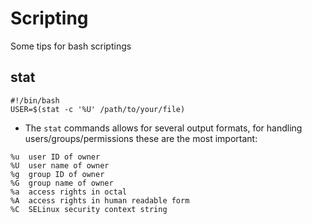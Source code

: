 # Scripting

Some tips for bash scriptings

## stat

```
#!/bin/bash
USER=$(stat -c '%U' /path/to/your/file)
```

- The <code>stat</code> commands allows for several output formats, for handling users/groups/permissions these are the most important:

```
%u  user ID of owner
%U  user name of owner
%g  group ID of owner
%G  group name of owner
%a  access rights in octal
%A  access rights in human readable form
%C  SELinux security context string
```
